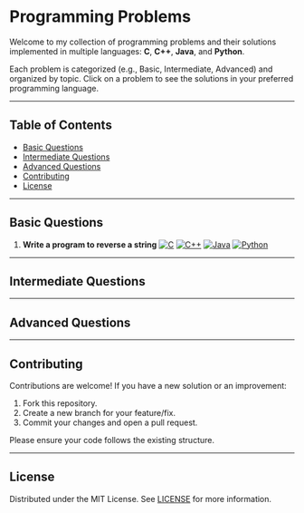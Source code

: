 # Programming Problems 

Welcome to my collection of programming problems and their solutions implemented in multiple languages: **C**, **C++**, **Java**, and **Python**.

Each problem is categorized (e.g., Basic, Intermediate, Advanced) and organized by topic. Click on a problem to see the solutions in your preferred programming language.

---

## Table of Contents

- [Basic Questions](#basic-questions)
- [Intermediate Questions](#intermediate-questions)
- [Advanced Questions](#advanced-questions)
- [Contributing](#contributing)
- [License](#license)

---

## Basic Questions

1. **Write a program to reverse a string** <a href="./Basic/Write a program to reverse a string/Solution.c" target="_blank"><img src="https://img.shields.io/badge/C-View_Solution-blue" alt="C"></a> <a href="./Basic/Write a program to reverse a string/Solution.cpp" target="_blank"><img src="https://img.shields.io/badge/C++-View_Solution-blue" alt="C++"></a> <a href="./Basic/Write a program to reverse a string/Solution.java" target="_blank"><img src="https://img.shields.io/badge/Java-View_Solution-blue" alt="Java"></a> <a href="./Basic/Write a program to reverse a string/Solution.py" target="_blank"><img src="https://img.shields.io/badge/Python-View_Solution-blue" alt="Python"></a>




---

## Intermediate Questions



---

## Advanced Questions




---

## Contributing

Contributions are welcome! If you have a new solution or an improvement:
1. Fork this repository.
2. Create a new branch for your feature/fix.
3. Commit your changes and open a pull request.

Please ensure your code follows the existing structure.

---

## License

Distributed under the MIT License. See [LICENSE](LICENSE) for more information.
